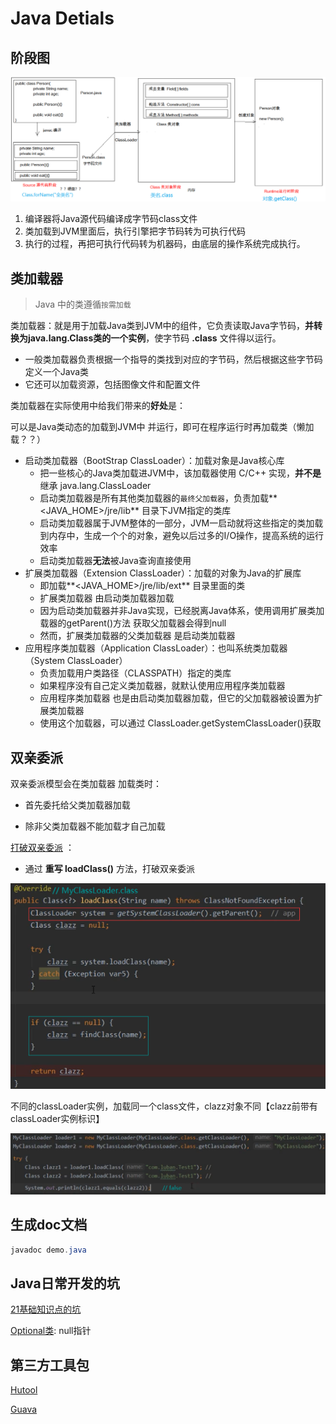 # Java Detials





## 阶段图

![](https://raw.githubusercontent.com/MicroWiller/photobed/master/java_class_load_theory.png)

1. 编译器将Java源代码编译成字节码class文件
2. 类加载到JVM里面后，执行引擎把字节码转为可执行代码
3. 执行的过程，再把可执行代码转为机器码，由底层的操作系统完成执行。





## 类加载器

> Java 中的类遵循`按需加载`

类加载器：就是用于加载Java类到JVM中的组件，它负责读取Java字节码，**并转换为java.lang.Class类的一个实例**，使字节码 **.class** 文件得以运行。

- 一般类加载器负责根据一个指导的类找到对应的字节码，然后根据这些字节码定义一个Java类
- 它还可以加载资源，包括图像文件和配置文件



类加载器在实际使用中给我们带来的**好处**是：

可以是Java类动态的加载到JVM中 并运行，即可在程序运行时再加载类（懒加载？？）

- 启动类加载器（BootStrap ClassLoader）：加载对象是Java核心库
  - 把一些核心的Java类加载进JVM中，该加载器使用 C/C++ 实现，**并不是**继承 java.lang.ClassLoader
  - 启动类加载器是所有其他类加载器的`最终父加载器`，负责加载**<JAVA_HOME>/jre/lib** 目录下JVM指定的类库
  - 启动类加载器属于JVM整体的一部分，JVM一启动就将这些指定的类加载到内存中，生成一个个的对象，避免以后过多的I/O操作，提高系统的运行效率
  - 启动类加载器**无法**被Java查询直接使用
- 扩展类加载器（Extension ClassLoader）：加载的对象为Java的扩展库
  - 即加载**<JAVA_HOME>/jre/lib/ext** 目录里面的类
  - 扩展类加载器 由启动类加载器加载
  - 因为启动类加载器并非Java实现，已经脱离Java体系，使用调用扩展类加载器的getParent()方法 获取父加载器会得到null
  - 然而，扩展类加载器的父类加载器 是启动类加载器
- 应用程序类加载器（Application ClassLoader）：也叫系统类加载器（System ClassLoader）
  - 负责加载用户类路径（CLASSPATH）指定的类库
  - 如果程序没有自己定义类加载器，就默认使用应用程序类加载器
  - 应用程序类加载器 也是由启动类加载器加载，但它的父加载器被设置为扩展类加载器
  - 使用这个加载器，可以通过 ClassLoader.getSystemClassLoader()获取







## 双亲委派

双亲委派模型会在类加载器 加载类时：

- 首先委托给父类加载器加载

- 除非父类加载器不能加载才自己加载

  

[打破双亲委派](https://www.bilibili.com/video/BV1ri4y1s7VF?p=9)	：

- 通过 **重写 loadClass()** 方法，打破双亲委派

![](https://raw.githubusercontent.com/MicroWiller/photobed/master/loadClass.png)



不同的classLoader实例，加载同一个class文件，clazz对象不同【clazz前带有classLoader实例标识】

![](https://raw.githubusercontent.com/MicroWiller/photobed/master/deferent_clazz.png)







## 生成doc文档

```java
javadoc demo.java
```





## Java日常开发的坑



[21基础知识点的坑](https://mp.weixin.qq.com/s/r__Lv_3lfL10xYM1Nz7sTw)



[Optional类](https://www.runoob.com/java/java8-optional-class.html): null指针



## 第三方工具包



[Hutool](https://www.hutool.cn/)	

[Guava](https://github.com/google/guava)	







